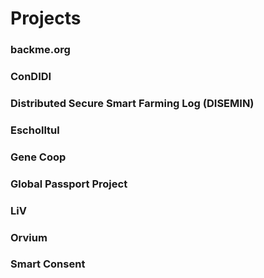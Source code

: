 # Projects

### backme.org

### ConDIDI

### Distributed Secure Smart Farming Log (DISEMIN)

### Escholltul

### Gene Coop

### Global Passport Project

### LiV

### Orvium

### Smart Consent

